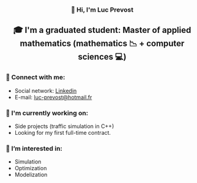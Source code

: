 <h3 align="center">
👋 Hi, I'm Luc Prevost
</h3>

<h2 align="center">
🎓 I'm a graduated student: Master of applied mathematics (mathematics 📉 + computer sciences 💻)
</h2> 

### 🤝 Connect with me:
- Social network: [Linkedin](https://www.linkedin.com/in/prevost-luc)
- E-mail: luc-prevost@hotmail.fr

### 🔭 I'm currently working on:
- Side projects (traffic simulation in C++)
- Looking for my first full-time contract.

### 👀 I’m interested in:
- Simulation
- Optimization
- Modelization
